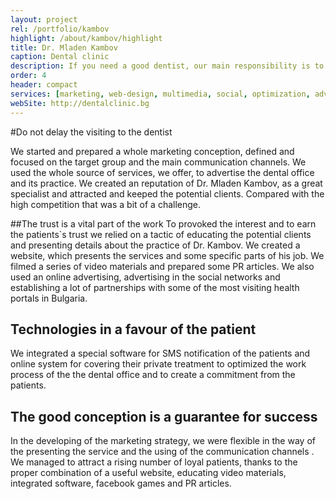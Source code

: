 ```yaml
---
layout: project
rel: /portfolio/kambov
highlight: /about/kambov/highlight
title: Dr. Mladen Kambov
caption: Dental clinic
description: If you need a good dentist, our main responsibility is to make you feel comfortable in the dentist office and to leave with beautiful and healthly teeths.
order: 4
header: compact
services: [marketing, web-design, multimedia, social, optimization, advertising, it, analysis]
webSite: http://dentalclinic.bg
---
```

#Do not delay the visiting to the dentist

We started and prepared a whole marketing conception, defined and focused on the target group and the main communication channels. We used the whole source of services, we offer, to advertise the dental office and its practice. We created an reputation of Dr. Mladen Kambov, as a great specialist and attracted and keeped the potential clients. Compared with the high competition that was a bit of a challenge.

##The trust is a vital part of the work
To provoked the interest and to earn the patients`s trust we relied on a tactic of educating the potential clients and presenting details about the practice of Dr. Kambov. We created a website, which presents the services and some specific parts of his job. We filmed a series of video materials and prepared some PR articles. We also used an online advertising, advertising in the social networks and establishing a lot of partnerships with some of the most visiting health portals in Bulgaria.

## Technologies in a favour of the patient
We integrated a special software for SMS notification of the patients and online system for covering their private treatment to optimized the work process of the the dental office and to create a commitment from the patients.

## The good conception is a guarantee for success
In the developing of the marketing strategy, we were flexible in the way of the presenting the service and the using of the communication channels . We managed to attract a rising number of  loyal patients, thanks to the proper combination of a useful website, educating video materials,  integrated software, facebook games and PR articles.